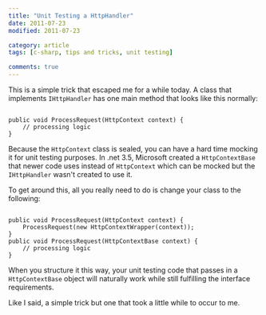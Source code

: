 ```yaml
---
title: "Unit Testing a HttpHandler"
date: 2011-07-23
modified: 2011-07-23

category: article
tags: [c-sharp, tips and tricks, unit testing]

comments: true
---
```


This is a simple trick that escaped me for a while today. A class that implements `IHttpHandler` has one main method that looks like this normally:

<pre><code class="c-sharp">
public void ProcessRequest(HttpContext context) {
    // processing logic
}
</code></pre>

Because the `HttpContext` class is sealed, you can have a hard time mocking it for unit testing purposes. In .net 3.5, Microsoft created a `HttpContextBase` that newer code uses instead of `HttpContext` which can be mocked but the `IHttpHandler` wasn't created to use it.

To get around this, all you really need to do is change your class to the following:

<pre><code class="c-sharp">
public void ProcessRequest(HttpContext context) {
    ProcessRequest(new HttpContextWrapper(context));
}
public void ProcessRequest(HttpContextBase context) {
    // processing logic
}
</code></pre>

When you structure it this way, your unit testing code that passes in a `HttpContextBase` object will naturally work while still fulfilling the interface requirements.

Like I said, a simple trick but one that took a little while to occur to me.
